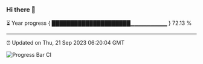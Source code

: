 ### Hi there 👋

⏳ Year progress { █████████████████████▁▁▁▁▁▁▁▁▁ } 72.13 %

---

⏰ Updated on Thu, 21 Sep 2023 06:20:04 GMT

![Progress Bar CI](https://github.com/liununu/liununu/workflows/Progress%20Bar%20CI/badge.svg)
